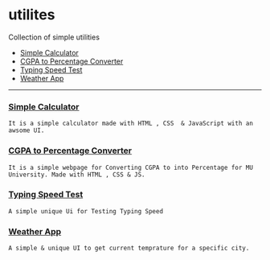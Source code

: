 # utilites
Collection of simple utilities


* [Simple Calculator](https://affanthebest.github.io/utilities/simple-calculator/)
* [CGPA to Percentage Converter](https://affanthebest.github.io/utilities/CGPA-To-PERCENTAGE/)
* [Typing Speed Test](https://affanthebest.github.io/utilities/typing-test/)
* [Weather App](https://weatherapp.affanthebess.repl.co/)


-------------------------------------------------------


### [Simple Calculator](https://affanthebest.github.io/utilities/simple-calculator/)

```
It is a simple calculator made with HTML , CSS  & JavaScript with an awsome UI.
```


### [CGPA to Percentage Converter](https://affanthebest.github.io/utilities/CGPA-To-PERCENTAGE/)

```
It is a simple webpage for Converting CGPA to into Percentage for MU University. Made with HTML , CSS & JS.
```


### [Typing Speed Test](https://affanthebest.github.io/utilities/typing-test/)
```
A simple unique Ui for Testing Typing Speed
```


### [Weather App](https://weatherapp.affanthebess.repl.co/)
```
A simple & unique UI to get current temprature for a specific city.
```
